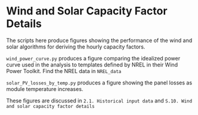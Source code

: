 # Wind and Solar Capacity Factor Details

The scripts here produce figures showing the performance of the wind and solar algorithms for deriving the hourly capacity factors.

`wind_power_curve.py` produces a figure comparing the idealized power curve used in the analysis to templates defined by NREL in their Wind Power Toolkit. Find the NREL data in `NREL_data`

`solar_PV_losses_by_temp.py` produces a figure showing the panel losses as module temperature increases.

These figures are discussed in `2.1. Historical input data` and `S.10. Wind and solar capacity factor details`
